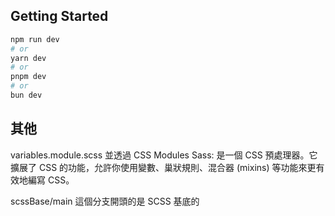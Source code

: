 



## Getting Started


```bash
npm run dev
# or
yarn dev
# or
pnpm dev
# or
bun dev
```

## 其他
variables.module.scss 並透過 CSS Modules 
Sass: 是一個 CSS 預處理器。它擴展了 CSS 的功能，允許你使用變數、巢狀規則、混合器 (mixins) 等功能來更有效地編寫 CSS。

scssBase/main 這個分支開頭的是 SCSS 基底的
